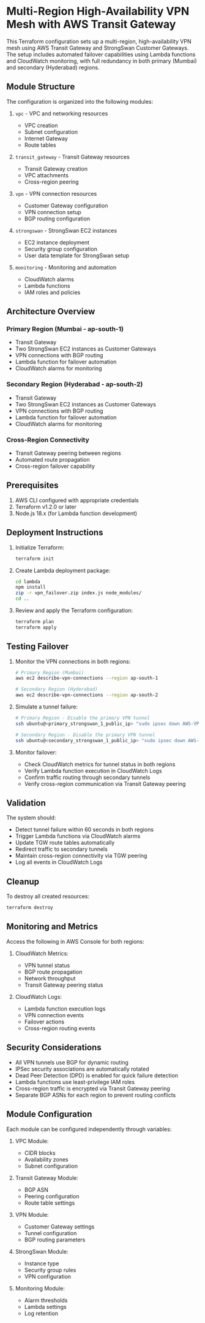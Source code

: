# Multi-Region High-Availability VPN Mesh with AWS Transit Gateway

This Terraform configuration sets up a multi-region, high-availability VPN mesh using AWS Transit Gateway and StrongSwan Customer Gateways. The setup includes automated failover capabilities using Lambda functions and CloudWatch monitoring, with full redundancy in both primary (Mumbai) and secondary (Hyderabad) regions.

## Module Structure

The configuration is organized into the following modules:

1. `vpc` - VPC and networking resources
   - VPC creation
   - Subnet configuration
   - Internet Gateway
   - Route tables

2. `transit_gateway` - Transit Gateway resources
   - Transit Gateway creation
   - VPC attachments
   - Cross-region peering

3. `vpn` - VPN connection resources
   - Customer Gateway configuration
   - VPN connection setup
   - BGP routing configuration

4. `strongswan` - StrongSwan EC2 instances
   - EC2 instance deployment
   - Security group configuration
   - User data template for StrongSwan setup

5. `monitoring` - Monitoring and automation
   - CloudWatch alarms
   - Lambda functions
   - IAM roles and policies

## Architecture Overview

### Primary Region (Mumbai - ap-south-1)
- Transit Gateway
- Two StrongSwan EC2 instances as Customer Gateways
- VPN connections with BGP routing
- Lambda function for failover automation
- CloudWatch alarms for monitoring

### Secondary Region (Hyderabad - ap-south-2)
- Transit Gateway
- Two StrongSwan EC2 instances as Customer Gateways
- VPN connections with BGP routing
- Lambda function for failover automation
- CloudWatch alarms for monitoring

### Cross-Region Connectivity
- Transit Gateway peering between regions
- Automated route propagation
- Cross-region failover capability

## Prerequisites

1. AWS CLI configured with appropriate credentials
2. Terraform v1.2.0 or later
3. Node.js 18.x (for Lambda function development)

## Deployment Instructions

1. Initialize Terraform:
   ```bash
   terraform init
   ```

2. Create Lambda deployment package:
   ```bash
   cd lambda
   npm install
   zip -r vpn_failover.zip index.js node_modules/
   cd ..
   ```

3. Review and apply the Terraform configuration:
   ```bash
   terraform plan
   terraform apply
   ```

## Testing Failover

1. Monitor the VPN connections in both regions:
   ```bash
   # Primary Region (Mumbai)
   aws ec2 describe-vpn-connections --region ap-south-1
   
   # Secondary Region (Hyderabad)
   aws ec2 describe-vpn-connections --region ap-south-2
   ```

2. Simulate a tunnel failure:
   ```bash
   # Primary Region - Disable the primary VPN tunnel
   ssh ubuntu@<primary_strongswan_1_public_ip> "sudo ipsec down AWS-VPN-1"
   
   # Secondary Region - Disable the primary VPN tunnel
   ssh ubuntu@<secondary_strongswan_1_public_ip> "sudo ipsec down AWS-VPN-1"
   ```

3. Monitor failover:
   - Check CloudWatch metrics for tunnel status in both regions
   - Verify Lambda function execution in CloudWatch Logs
   - Confirm traffic routing through secondary tunnels
   - Verify cross-region communication via Transit Gateway peering

## Validation

The system should:
- Detect tunnel failure within 60 seconds in both regions
- Trigger Lambda functions via CloudWatch alarms
- Update TGW route tables automatically
- Redirect traffic to secondary tunnels
- Maintain cross-region connectivity via TGW peering
- Log all events in CloudWatch Logs

## Cleanup

To destroy all created resources:
```bash
terraform destroy
```

## Monitoring and Metrics

Access the following in AWS Console for both regions:
1. CloudWatch Metrics:
   - VPN tunnel status
   - BGP route propagation
   - Network throughput
   - Transit Gateway peering status

2. CloudWatch Logs:
   - Lambda function execution logs
   - VPN connection events
   - Failover actions
   - Cross-region routing events

## Security Considerations

- All VPN tunnels use BGP for dynamic routing
- IPSec security associations are automatically rotated
- Dead Peer Detection (DPD) is enabled for quick failure detection
- Lambda functions use least-privilege IAM roles
- Cross-region traffic is encrypted via Transit Gateway peering
- Separate BGP ASNs for each region to prevent routing conflicts

## Module Configuration

Each module can be configured independently through variables:

1. VPC Module:
   - CIDR blocks
   - Availability zones
   - Subnet configuration

2. Transit Gateway Module:
   - BGP ASN
   - Peering configuration
   - Route table settings

3. VPN Module:
   - Customer Gateway settings
   - Tunnel configuration
   - BGP routing parameters

4. StrongSwan Module:
   - Instance type
   - Security group rules
   - VPN configuration

5. Monitoring Module:
   - Alarm thresholds
   - Lambda settings
   - Log retention